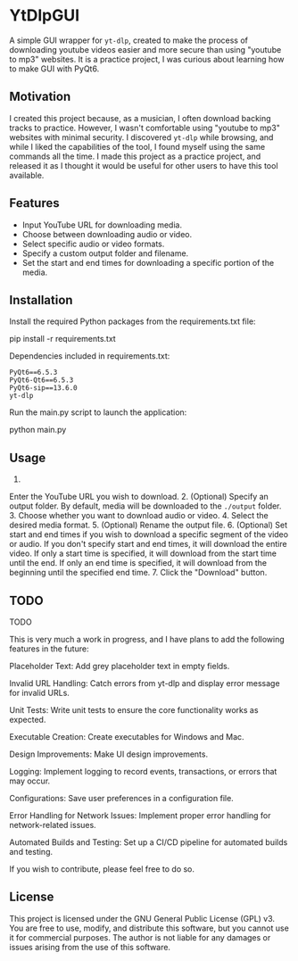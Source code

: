 # YtDlpGUI

A simple GUI wrapper for `yt-dlp`, created to make the process of downloading youtube videos easier and more secure than using "youtube to mp3" websites.
It is a practice project, I was curious about learning how to make GUI with PyQt6.

## Motivation

I created this project because, as a musician, I often download backing tracks to practice. However, I wasn't comfortable using "youtube to mp3" websites with minimal security. I discovered `yt-dlp` while browsing, and while I liked the capabilities of the tool, I found myself using the same commands all the time. I made this project as a practice project, and released it as I thought it would be useful for other users to have this tool available.

## Features

- Input YouTube URL for downloading media.
- Choose between downloading audio or video.
- Select specific audio or video formats.
- Specify a custom output folder and filename.
- Set the start and end times for downloading a specific portion of the media.

## Installation

Install the required Python packages from the requirements.txt file:

pip install -r requirements.txt

Dependencies included in requirements.txt:

    PyQt6==6.5.3
    PyQt6-Qt6==6.5.3
    PyQt6-sip==13.6.0
    yt-dlp

Run the main.py script to launch the application:

python main.py


## Usage

1. 
Enter the YouTube URL you wish to download.
2. (Optional) 
Specify an output folder. By default, media will be downloaded to the `./output` folder.
3. 
Choose whether you want to download audio or video.
4. 
Select the desired media format.
5. (Optional) 
Rename the output file.
6. (Optional) 
Set start and end times if you wish to download a specific segment of the video or audio. 
If you don't specify start and end times, it will download the entire video. 
If only a start time is specified, it will download from the start time until the end. 
If only an end time is specified, it will download from the beginning until the specified end time.
7. 
Click the "Download" button.

## TODO

TODO

This is very much a work in progress, and I have plans to add the following features in the future:

Placeholder Text:
Add grey placeholder text in empty fields.

Invalid URL Handling:
Catch errors from yt-dlp and display error message for invalid URLs.

Unit Tests:
Write unit tests to ensure the core functionality works as expected.

Executable Creation:
Create executables for Windows and Mac.

Design Improvements:
Make UI design improvements.

Logging:
Implement logging to record events, transactions, or errors that may occur.

Configurations:
Save user preferences in a configuration file.

Error Handling for Network Issues:
Implement proper error handling for network-related issues.

Automated Builds and Testing:
Set up a CI/CD pipeline for automated builds and testing.


If you wish to contribute, please feel free to do so.

## License

This project is licensed under the GNU General Public License (GPL) v3. 
You are free to use, modify, and distribute this software, but you cannot use it for commercial purposes. 
The author is not liable for any damages or issues arising from the use of this software.
